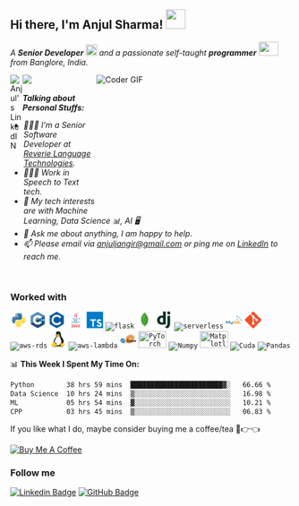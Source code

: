 ## Hi there, I'm Anjul Sharma! <img src="https://raw.githubusercontent.com/TheDudeThatCode/TheDudeThatCode/master/Assets/Hi.gif" width=35 height=35>

<p>
  <em>
    A <b>Senior Developer</b> <img src="https://raw.githubusercontent.com/TheDudeThatCode/TheDudeThatCode/master/Assets/Medal.gif" width=20 height=20> and a passionate self-taught <b>programmer</b> <img src="https://raw.githubusercontent.com/TheDudeThatCode/TheDudeThatCode/master/Assets/Developer.gif" width=35 height=25> from Banglore, India.
  </em>
 </p>

<a href="https://www.linkedin.com/in/anjul-sharma-2b16b213a/">
  <img align="left" alt="Anjul's LinkedIN" width="22px" src="https://raw.githubusercontent.com/peterthehan/peterthehan/master/assets/linkedin.svg" />
</a>
<img align="right" alt="Coder GIF" height=250 width=350 src="https://i.pinimg.com/originals/e4/26/70/e426702edf874b181aced1e2fa5c6cde.gif" />
<em>

![](https://visitor-badge.glitch.me/badge?page_id=anjul1008)
  
**Talking about Personal Stuffs:**

- 👨🏽‍💻 I’m a Senior Software Developer at [Reverie Language Technologies](https://reverieinc.com/).
- 👨🏽‍💻 Work in Speech to Text tech.
- 🤔 My tech interests are with  Machine Learning, Data Science 📊, AI 🖥️
- 💬 Ask me about anything, I am happy to help.
- 📫 Please email via anjuljangir@gmail.com or ping me on [LinkedIn](https://www.linkedin.com/in/anjul-sharma-2b16b213a/) to reach me.
<br/> 
</em>

### Worked with 

<code><img height="30" src="https://raw.githubusercontent.com/devicons/devicon/master/icons/python/python-original.svg" title="python"></code>
<code><img height="30" src="https://raw.githubusercontent.com/github/explore/80688e429a7d4ef2fca1e82350fe8e3517d3494d/topics/cpp/cpp.png"></code>
<code><img height="30" src="https://raw.githubusercontent.com/devicons/devicon/master/icons/c/c-plain.svg" title="C"></code>
<code><img height="30" src="https://raw.githubusercontent.com/devicons/devicon/master/icons/java/java-original-wordmark.svg" title="java"></code>
<code><img height="30" src="https://raw.githubusercontent.com/devicons/devicon/master/icons/typescript/typescript-plain.svg" title="typescript"></code>
<code><img height="30" src="https://www.vectorlogo.zone/logos/pocoo_flask/pocoo_flask-icon.svg" title="flask"></code>
<code><img height="30" src="https://raw.githubusercontent.com/devicons/devicon/master/icons/mongodb/mongodb-original.svg" title="mongodb"></code>
<code><img height="30" src="https://raw.githubusercontent.com/devicons/devicon/master/icons/django/django-plain.svg" title="django"></code>
<code><img height="30" src="https://res.cloudinary.com/practicaldev/image/fetch/s--ipV6F4tM--/c_limit%2Cf_auto%2Cfl_progressive%2Cq_auto%2Cw_880/https://raw.githubusercontent.com/serverless/assets/master/Icon/Framework/PNG/Serverless_Framework-icon01.png" title="serverless"></code>
<code><img height="30" src="https://raw.githubusercontent.com/devicons/devicon/master/icons/mysql/mysql-original-wordmark.svg" title="mysql"></code>
<code><img height="30" src="https://raw.githubusercontent.com/devicons/devicon/master/icons/git/git-original.svg" title="git"></code>
<code><img height="30" src="https://cdn.worldvectorlogo.com/logos/aws-rds.svg" title="aws-rds"></code>
<code><img height="30" src="https://raw.githubusercontent.com/devicons/devicon/master/icons/linux/linux-original.svg" title="linux"></code>
<code><img height="30" src="https://cdn.worldvectorlogo.com/logos/aws-lambda-1.svg" title="aws-lambda"></code>
<code><img height="30" src="https://raw.githubusercontent.com/github/explore/80688e429a7d4ef2fca1e82350fe8e3517d3494d/topics/scikit-learn/scikit-learn.png" title="sklearn"></code>
<code><img width="50" height="30" src="https://github.com/valohai/ml-logos/blob/master/pytorch.svg" title="PyTorch"></code>
<code><img height="30" src="https://github.com/valohai/ml-logos/blob/master/numpy-logo.svg" title="Numpy"></code>
<code><img width="50" height="30" src="https://github.com/valohai/ml-logos/blob/master/matplotlib.svg" title="Matplotlib"></code>
<code><img height="30" src="https://github.com/valohai/ml-logos/blob/master/cuda.svg" title="Cuda"></code>
<code><img height="30" src="https://github.com/valohai/ml-logos/blob/master/pandas.svg" title="Pandas"></code>



📊 **This Week I Spent My Time On:**
<!--START_SECTION:waka-->
```text
Python        38 hrs 59 mins  ███████████████████████▓░   66.66 % 
Data Science  10 hrs 24 mins  ▒░░░░░░░░░░░░░░░░░░░░░░░░   16.98 % 
ML            05 hrs 54 mins  ▓░░░░░░░░░░░░░░░░░░░░░░░░   10.21 % 
CPP           03 hrs 45 mins  ▒░░░░░░░░░░░░░░░░░░░░░░░░   06.83 % 
```
<!--END_SECTION:waka-->

If you like what I do, maybe consider buying me a coffee/tea 🥺👉👈

<a href="https://www.buymeacoffee.com/abhisheknaiidu" target="_blank"><img src="https://cdn.buymeacoffee.com/buttons/v2/default-red.png" alt="Buy Me A Coffee" width="150" ></a>



 
 

### Follow me

[![Linkedin Badge](https://img.shields.io/badge/-anjul%20sharma-blue?style=flat-circle&logo=Linkedin&logoColor=white&link=https://www.linkedin.com/in/anjul-sharma-2b16b213a/)](https://www.linkedin.com/in/anjul-sharma-2b16b213a/) [![GitHub Badge](https://img.shields.io/badge/-@anjul1008-24292e?style=flat-circle&labelColor=24292e&logo=github&logoColor=white&link=https://github.com/anjul1008)](https://github.com/anjul1008)
